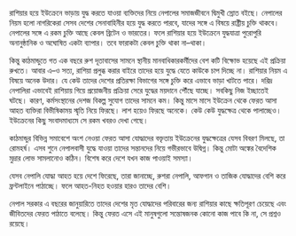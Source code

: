 রাশিয়ার হয়ে ইউক্রেনে ভাড়ায় যুদ্ধ করতে যাওয়া ব্যক্তিদের নিয়ে নেপালের সমাজজীবনে দ্বিমুখী স্রোত বইছে। নেপালের নিয়ম হলো নাগরিকেরা সেসব দেশের সেনাবাহিনীর হয়ে যুদ্ধ করতে পারবে, যাদের সঙ্গে এ বিষয়ে রাষ্ট্রীয় চুক্তি থাকবে। নেপালের সঙ্গে এ রকম চুক্তি আছে কেবল ব্রিটেন ও ভারতের। ফলে রাশিয়ার হয়ে ইউক্রেনে যুদ্ধযাত্রা পুরোপুরি অনানুষ্ঠানিক ও অঘোষিত একটা ব্যাপার। তবে ফারাকটা কেবল চুক্তি থাকা না–থাকা।

কিন্তু কাঠমান্ডুতে গত এক বছরে রুশ দূতাবাসের সামনে স্থানীয় মানবাধিকারকর্মীদের বেশ কটি বিক্ষোভ হয়েছে এই প্রক্রিয়া রুখতে। আবার এ–ও সত্য, রাশিয়া প্রলুব্ধ করার বাইরে তাদের হয়ে যুদ্ধে যেতে কাউকে চাপ দিচ্ছে না। রাশিয়ার নিয়ম এ বিষয়ে অনেক উদার। যে কেউ তাদের দেশের প্রতিরক্ষা বিভাগের সঙ্গে চুক্তি করে এভাবে ভাড়া খাটতে পারে। দরিদ্র নেপালিরা এভাবেই রাশিয়ায় গিয়ে প্রয়োজনীয় প্রক্রিয়া সেরে যুদ্ধের ময়দানে পৌঁছে যাচ্ছে। সবকিছু নিজ ইচ্ছাতেই ঘটছে। কারণ, কর্মসংস্থানের দেশজ বিকল্প সুযোগ তাদের সামনে কম। কিন্তু মাসে মাসে ইউক্রেন থেকে ফেরত আসা আহত ব্যক্তিরা বিভীষিকাময় স্মৃতি নিয়ে ফিরছে। লাশ হয়েও ফিরছে অনেকে। কেউ কেউ যুদ্ধক্ষেত্র থেকে পালাচ্ছেও। ইউক্রেনের কিছু সংবাদমাধ্যমে সে রকম খবরও দেখা গেছে।

কাঠমান্ডুর বিভিন্ন সমাবেশে অংশ নেওয়া ফেরত আসা যোদ্ধাদের বক্তৃতায় ইউক্রেনের যুদ্ধক্ষেত্রের যেসব বিবরণ মিলছে, তা রোমহর্ষ। এসব শুনে নেপালবাসী যুদ্ধে যাওয়া তাদের সন্তানদের নিয়ে গভীরভাবে উদ্বিগ্ন। কিন্তু মোটা অঙ্কের বৈদেশিক মুদ্রার লোভ সামলানোও কঠিন। বিশেষ করে দেশে যখন কাজ পাওয়াই সমস্যা।

যেসব নেপালি যোদ্ধা আহত হয়ে দেশে ফিরেছে, তারা জানাচ্ছে, রুশরা নেপালি, আফগান ও তাজিক যোদ্ধাদের বেশি করে ফ্রন্টলাইনে পাঠাচ্ছে। ফলে আহত-নিহত হওয়ার হারও তাদের বেশি।

নেপাল সরকার এ বছরের জানুয়ারিতে তাদের দেশের মৃত যোদ্ধাদের পরিবারের জন্য রাশিয়ার কাছে ক্ষতিপূরণ চেয়েছে এবং জীবিতদের ফেরত পাঠাতে বলেছে। কিন্তু ফেরত এসে এই মানুষগুলো সন্তোষজনক কোনো কাজ পাবে কি না, সে প্রশ্নও রয়েছে।
